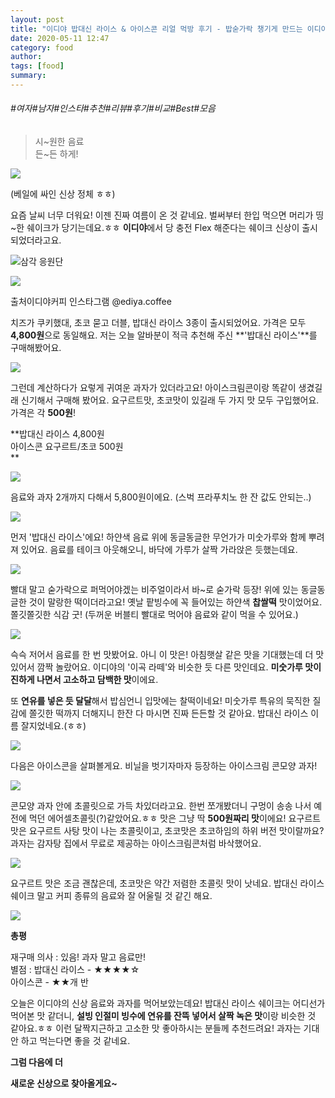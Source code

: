 ```yaml
---
layout: post
title: "이디야 밥대신 라이스 & 아이스콘 리얼 먹방 후기 - 밥숟가락 챙기게 만드는 이디야 신상 중 1위 메뉴 정체"
date: 2020-05-11 12:47
category: food
author: 
tags: [food]
summary: 
---
```


###### #여자#남자#인스타#추천#리뷰#후기#비교#Best#모음

>   
> 시~원한 음료  
> 든~든 하게!  

![](https://img1.daumcdn.net/thumb/R720x0/?fname=https%3A%2F%2Ft1.daumcdn.net%2Fliveboard%2Fbabshim%2Fbacdfcbf8b1a4bc4ac8ad3a39ec36ea7.JPG)

(베일에 싸인 신상 정체 ㅎㅎ)  

요즘 날씨 너무 더워요! 이젠 진짜 여름이 온 것 같네요. 벌써부터 한입 먹으면 머리가 띵~한 쉐이크가 당기는데요.ㅎㅎ  **이디야**에서 당 충전 Flex 해준다는 쉐이크 신상이 출시되었더라고요.

![삼각 응원단](https://t1.daumcdn.net/liveboard/emoticon/kakaofriends/v3/cheerup/emot_004_x3.gif)

![](https://img1.daumcdn.net/thumb/R720x0/?fname=https%3A%2F%2Ft1.daumcdn.net%2Fliveboard%2Fbabshim%2F44628a3f77db4600824d9e54eccf661d.JPG)

출처이디야커피 인스타그램 @ediya.coffee

치즈가 쿠키했대, 초코 묻고 더블, 밥대신 라이스 3종이 출시되었어요. 가격은 모두 **4,800원**으로 동일해요. 저는 오늘 알바분이 적극 추천해 주신  **'밥대신 라이스'**를 구매해봤어요.

![](https://img1.daumcdn.net/thumb/R720x0/?fname=https%3A%2F%2Ft1.daumcdn.net%2Fliveboard%2Fbabshim%2F66f57634aaac49c8b589492703172c7f.JPG)

그런데 계산하다가 요렇게 귀여운 과자가 있더라고요! 아이스크림콘이랑 똑같이 생겼길래 신기해서 구매해 봤어요. 요구르트맛, 초코맛이 있길래 두 가지 맛 모두 구입했어요. 가격은 각  **500원**!

**밥대신 라이스 4,800원  
아이스콘 요구르트/초코 500원  
**

![](https://img1.daumcdn.net/thumb/R720x0/?fname=https%3A%2F%2Ft1.daumcdn.net%2Fliveboard%2Fbabshim%2F5d85427796034616803d082c17620c46.JPG)

음료와 과자 2개까지 다해서 5,800원이에요. (스벅 프라푸치노 한 잔 값도 안되는..)

![](https://img1.daumcdn.net/thumb/R720x0/?fname=https%3A%2F%2Ft1.daumcdn.net%2Fliveboard%2Fbabshim%2Fd160b78230854d6f96dba54d06b5ce2b.jpg)

먼저 '밥대신 라이스'에요! 하얀색 음료 위에 동글동글한 무언가가 미숫가루와 함께 뿌려져 있어요. 음료를 테이크 아웃해오니, 바닥에 가루가 살짝 가라앉은 듯했는데요.

![](https://img1.daumcdn.net/thumb/R720x0/?fname=https%3A%2F%2Ft1.daumcdn.net%2Fliveboard%2Fbabshim%2F0b43f320cca64d66a6135e19a9998273.jpg)

빨대 말고 숟가락으로 퍼먹어야겠는 비주얼이라서 바~로 숟가락 등장! 위에 있는 동글동글한 것이 말랑한 떡이더라고요! 옛날 팥빙수에 꼭 들어있는 하얀색  **찹쌀떡**  맛이었어요. 쫄깃쫄깃한 식감 굿! (두꺼운 버블티 빨대로 먹어야 음료와 같이 먹을 수 있어요.)

![](https://t1.daumcdn.net/liveboard/babshim/6d05ffa6565a4ddc890c451c76e1d70c.gif)

슥슥 저어서 음료를 한 번 맛봤어요. 아니 이 맛은! 아침햇살 같은 맛을 기대했는데 더 맛있어서 깜짝 놀랐어요. 이디야의 '이곡 라떼'와 비슷한 듯 다른 맛인데요.  **미숫가루 맛이 진하게 나면서 고소하고 담백한 맛**이에요.

또  **연유를 넣은 듯 달달**해서 밥심언니 입맛에는 찰떡이네요! 미숫가루 특유의 묵직한 질감에 쫄깃한 떡까지 더해지니 한잔 다 마시면 진짜 든든할 것 같아요. 밥대신 라이스 이름 잘지었네요.(ㅎㅎ)

![](https://img1.daumcdn.net/thumb/R720x0/?fname=https%3A%2F%2Ft1.daumcdn.net%2Fliveboard%2Fbabshim%2Fdc50c6dfa549474fbfc5d58d49dc9258.JPG)

다음은 아이스콘을 살펴볼게요. 비닐을 벗기자마자 등장하는 아이스크림 콘모양 과자!

![](https://img1.daumcdn.net/thumb/R720x0/?fname=https%3A%2F%2Ft1.daumcdn.net%2Fliveboard%2Fbabshim%2F4f775a05fd264f7e9c7d1e14f8ba19e9.jpg)

콘모양 과자 안에 초콜릿으로 가득 차있더라고요. 한번 쪼개봤더니 구멍이 송송 나서 예전에 먹던 에어셀초콜릿(?)같았어요.ㅎㅎ 맛은 그냥 딱  **500원짜리 맛**이에요! 요구르트 맛은 요구르트 사탕 맛이 나는 초콜릿이고, 초코맛은 초코하임의 하위 버전 맛이랄까요? 과자는 감자탕 집에서 무료로 제공하는 아이스크림콘처럼 바삭했어요.

![](https://img1.daumcdn.net/thumb/R720x0/?fname=https%3A%2F%2Ft1.daumcdn.net%2Fliveboard%2Fbabshim%2F8fceec70cbc34adc822856bb411a16aa.jpg)

요구르트 맛은 조금 괜찮은데, 초코맛은 약간 저렴한 초콜릿 맛이 낫네요. 밥대신 라이스 쉐이크 말고 커피 종류의 음료와 잘 어울릴 것 같긴 해요.

![](https://img1.daumcdn.net/thumb/R720x0/?fname=https%3A%2F%2Ft1.daumcdn.net%2Fliveboard%2Fbabshim%2F17ad64289c6a4835a7b5e6eb91bdcf7f.JPG)

**총평**

재구매 의사 : 있음! 과자 말고 음료만!  
별점 : 밥대신 라이스 - ★★★★☆  
아이스콘 - ★★개 반  

오늘은 이디야의 신상 음료와 과자를 먹어보았는데요! 밥대신 라이스 쉐이크는 어디선가 먹어본 맛 같더니,  **설빙 인절미 빙수에 연유를 잔뜩 넣어서 살짝 녹은 맛**이랑 비슷한 것 같아요.ㅎㅎ 이런 달짝지근하고 고소한 맛 좋아하시는 분들께 추천드려요! 과자는 기대 안 하고 먹는다면 좋을 것 같네요.

**그럼 다음에 더**

**새로운 신상으로 찾아올게요~**